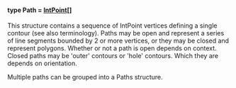 #### type Path = [IntPoint](./IntPoint.md)[]

This structure contains a sequence of IntPoint vertices defining a single contour (see also terminology). Paths may be open and represent a series of line segments bounded by 2 or more vertices, or they may be closed and represent polygons. Whether or not a path is open depends on context. Closed paths may be 'outer' contours or 'hole' contours. Which they are depends on orientation.

Multiple paths can be grouped into a Paths structure.
